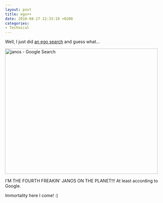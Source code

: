 ```yaml
---
layout: post
title: ego++
date: 2010-08-27 12:33:19 +0200
categories:
- Technical
---
```

Well, I just did <a href="http://www.google.com/search?q=janos">an ego search</a> and guess what...

<img src="http://www.rusiczki.net/wp-content/uploads/2010/08/janos-Google-Search1-500x410.png" alt="janos - Google Search" width="500" height="410" class="alignnone size-medium wp-image-1130" />

I'M THE FOURTH FREAKIN' JANOS ON THE PLANET!!! At least according to Google.

Immortality here I come! :)

